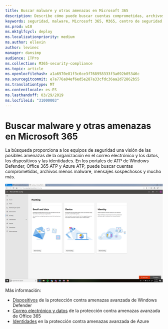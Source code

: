 ```yaml
---
title: Buscar malware y otras amenazas en Microsoft 365
description: Describe cómo puede buscar cuentas comprometidas, archivos menos malware, mensajes sospechosos y mucho más.
keywords: seguridad, malware, Microsoft 365, M365, centro de seguridad, búsqueda, caza, ATP de Windows Defender, Office 365 ATP, ATP de Azure
ms.prod: w10
ms.mktglfcycl: deploy
ms.localizationpriority: medium
ms.author: ellevin
author: levinec
manager: dansimp
audience: ITPro
ms.collection: M365-security-compliance
ms.topic: article
ms.openlocfilehash: a1a6970e81f3c6ce3f768958333f3a692b05346c
ms.sourcegitcommit: e7a776a04ef6ed5e287a33cfdc36aa2d72862b55
ms.translationtype: MT
ms.contentlocale: es-ES
ms.lasthandoff: 03/29/2019
ms.locfileid: "31000003"
---
```

# <a name="hunt-for-malware-and-other-threats-in-microsoft-365"></a>Buscar malware y otras amenazas en Microsoft 365


La búsqueda proporciona a los equipos de seguridad una visión de las posibles amenazas de la organización en el correo electrónico y los datos, los dispositivos y las identidades. En los portales de ATP de Windows Defender, Office 365 ATP y Azure ATP, puede buscar cuentas comprometidas, archivos menos malware, mensajes sospechosos y mucho más.

![Página de búsqueda](./media/security-docs/hunt.png)

Más información:

* [Dispositivos](https://docs.microsoft.com/en-us/windows/security/threat-protection/windows-defender-atp/advanced-hunting-windows-defender-advanced-threat-protection) de la protección contra amenazas avanzada de Windows Defender
* [Correo electrónico y datos](https://docs.microsoft.com/en-us/office365/securitycompliance/office-365-atp) de la protección contra amenazas avanzada de Office 365
* [Identidades](https://docs.microsoft.com/en-us/azure-advanced-threat-protection/investigate-a-user) en la protección contra amenazas avanzada de Azure
